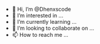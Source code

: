 - 👋 Hi, I’m @Dhenxscode
- 👀 I’m interested in ...
- 🌱 I’m currently learning ...
- 💞️ I’m looking to collaborate on ...
- 📫 How to reach me ...

<!---
Dhenxscode/Dhenxscode is a ✨ special ✨ repository because its `README.md` (this file) appears on your GitHub profile.
You can click the Preview link to take a look at your changes.
--->
